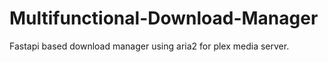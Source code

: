# Multifunctional-Download-Manager
Fastapi based download manager using aria2 for plex media server.
